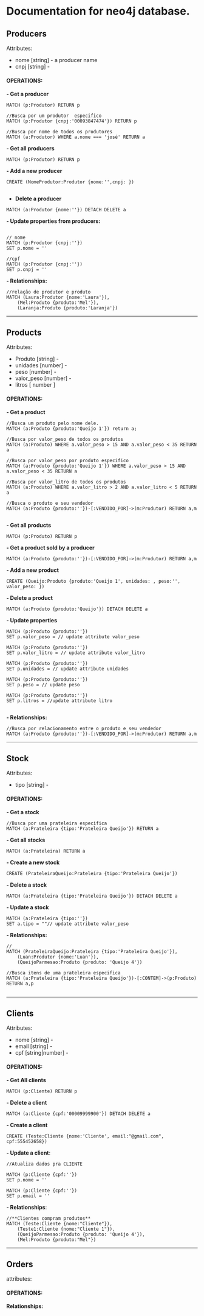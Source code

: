 # Documentation for neo4j database.

## Producers 

Attributes:

- nome [string] -   a producer name 
- cnpj [string] - 

#### OPERATIONS:

**- Get a producer**

```cypher
MATCH (p:Produtor) RETURN p

//Busca por um produtor  especifico
MATCH (p:Produtor {cnpj:'00093847474'}) RETURN p

//Busca por nome de todos os produtores
MATCH (a:Produtor) WHERE a.nome === 'josé' RETURN a
```

**- Get all producers**

```cypher
MATCH (p:Produtor) RETURN p
```

**- Add a new producer**

```cypher
CREATE (NomeProdutor:Produtor {nome:'',cnpj: })
                                
```

- **Delete a producer**

```cypher
MATCH (a:Produtor {nome:''}) DETACH DELETE a
```

 **- Update properties from producers:**

```cypher

// nome
MATCH (p:Produtor {cnpj:''})
SET p.nome = ''

//cpf  
MATCH (p:Produtor {cnpj:''})
SET p.cnpj = ''

```

**- Relationships:**

```cypher
//relação de produtor e produto
MATCH (Laura:Produtor {nome:'Laura'}),
    (Mel:Produto {produto:'Mel'}),
    (Laranja:Produto {produto:'Laranja'})
```

---

## Products

Attributes:

- Produto [string] -   
- unidades [number] -  
- peso [number] - 
- valor_peso [number] - 
- litros [ number ] 

#### OPERATIONS:

**- Get a product**

```cypher
//Busca um produto pelo nome dele.
MATCH (a:Produto {produto:'Queijo 1'}) return a; 

//Busca por valor_peso de todos os produtos
MATCH (a:Produto) WHERE a.valor_peso > 15 AND a.valor_peso < 35 RETURN a

//Busca por valor_peso por produto especifico
MATCH (a:Produto {produto:'Queijo 1'}) WHERE a.valor_peso > 15 AND a.valor_peso < 35 RETURN a

//Busca por valor_litro de todos os produtos
MATCH (a:Produto) WHERE a.valor_litro > 2 AND a.valor_litro < 5 RETURN a

//Busca o produto e seu vendedor
MATCH (a:Produto {produto:''})-[:VENDIDO_POR]->(m:Produtor) RETURN a,m


```

**- Get all products**

```cypher
MATCH (p:Produto) RETURN p
```

**- Get a product sold by a producer**  

```cypher
MATCH (a:Produto {produto:''})-[:VENDIDO_POR]->(m:Produtor) RETURN a,m
```

**- Add a new product** 

```cypher
CREATE (Queijo:Produto {produto:'Queijo 1', unidades: , peso:'', valor_peso: })
```

**- Delete a product**

```cypher
MATCH (a:Produto {produto:'Queijo'}) DETACH DELETE a
```

**- Update properties**

```cypher
MATCH (p:Produto {produto:''})
SET p.valor_peso = // update attribute valor_peso

MATCH (p:Produto {produto:''})
SET p.valor_litro = // update attribute valor_litro

MATCH (p:Produto {produto:''})
SET p.unidades = // update attribute unidades

MATCH (p:Produto {produto:''})
SET p.peso = // update peso

MATCH (p:Produto {produto:''})
SET p.litros = //update attribute litro
                   
```

**- Relationships:**

```cypher
//Busca por relacionamento entre o produto e seu vendedor
MATCH (a:Produto {produto:''})-[:VENDIDO_POR]->(m:Produtor) RETURN a,m
```

---

## Stock

Attributes:

- tipo [string] -   

#### OPERATIONS:

**- Get a stock**

```cypher
//Busca por uma prateleira especifica
MATCH (a:Prateleira {tipo:'Prateleira Queijo'}) RETURN a
```

**- Get all stocks**

```cypher
MATCH (a:Prateleira) RETURN a
```

**- Create a new stock**

```cypher 
CREATE (PrateleiraQueijo:Prateleira {tipo:'Prateleira Queijo'})
```

**- Delete a stock**

```cypher 
MATCH (a:Prateleira {tipo:'Prateleira Queijo'}) DETACH DELETE a
```

**- Update a stock**

```cypher
MATCH (a:Prateleira {tipo:''})
SET a.tipo = ""// update attribute valor_peso

```

**- Relationships:** 

```cypher
// 
MATCH (PrateleiraQueijo:Prateleira {tipo:'Prateleira Queijo'}),
    (Luan:Produtor {nome:'Luan'}),
    (QueijoParmesao:Produto {produto: 'Queijo 4'})
                              
//Busca itens de uma prateleira especifica
MATCH (a:Prateleira {tipo:'Prateleira Queijo'})-[:CONTEM]->(p:Produto) RETURN a,p
                              
```



---

## Clients

Attributes:

- nome [string] -   
- email [string] -  
- cpf [string|number] - 

#### OPERATIONS:

**- Get All clients**

```cypher
MATCH (p:Cliente) RETURN p
```

**- Delete a client**

```cypher
MATCH (a:Cliente {cpf:'00009999900'}) DETACH DELETE a
```

**- Create a client**

```cypher
CREATE (Teste:Cliente {nome:'Cliente', email:"@gmail.com", cpf:555452658})
```

**- Update a client**:

```cypher
//Atualiza dados pra CLIENTE

MATCH (p:Cliente {cpf:''})
SET p.nome = ''

MATCH (p:Cliente {cpf:''})
SET p.email = ''
```

**- Relationships**:

```cypher
//**Clientes compram produtos**   
MATCH (Teste:Cliente {nome:"Cliente"}),
    (Teste1:Cliente {nome:"Cliente 1"}),
    (QueijoParmesao:Produto {produto: 'Queijo 4'}),
    (Mel:Produto {produto:"Mel"})

```

---

## Orders 

attributes:

#### OPERATIONS:


**Relationships:** 



